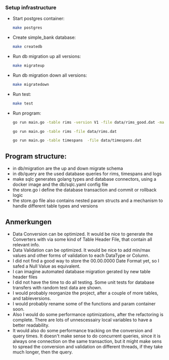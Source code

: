 ### Setup infrastructure

- Start postgres container:

    ```bash
    make postgres
    ```

- Create simple_bank database:

    ```bash
    make createdb
    ```

- Run db migration up all versions:

    ```bash
    make migrateup
    ```


- Run db migration down all versions:

    ```bash
    make migratedown
    ```

- Run test:

    ```bash
    make test
    ```

- Run program:

    ```bash
    go run main.go -table rims -version V1 -file data/rims_good.dat -max-fail-rate 5
    ```

    ```bash
    go run main.go -table rims -file data/rims.dat
    ```

    ```bash
    go run main.go -table timespans  -file data/timespans.dat
    ```
    

## Program structure:
- in db/migration are the up and down migrate schema
- in db/query are the used database queries for rims, timespans and logs
- make sqlc generates golang types and database connectors, using a docker image and the db/sqlc.yaml config file
- the store.go i define the database transaction and commit or rollback logic
- the store.go file also contains nested param structs and a mechanism to handle different table types and versions




## Anmerkungen
- Data Conversion can be optimized. It would be nice to generate the Converters with via some kind of Table Header File, that contain all relevant info.
- Data Validation can be optimized. It would be nice to add min/max values and other forms of validation to each DataType or Column.
- I did not find a good way to store the 00.00.0000 Date Format yet, so I safed a Null Value as equivalent.
- I can imagine automated database migration gerated by new table header files
- I did not have the time to do all testing. Some unit tests for database transfers with random test data are shown.
- I would probably reorganize the project, after a couple of more tables, and tableversions.
- I would probably rename some of the functions and param container soon.
- Also I would do some performance optimizations, after the refactoring is complete. There are lots of unnescessairy local variables to have a better readability.
- It would also do some performance tracking on the conversion and query times. It doesn't make sense to do concurrent queries, since it is always one connection on the same transaction, but it might make sens to spread the conversion and validation on different threads, if they take much longer, then the query.